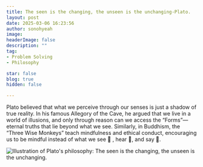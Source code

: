 ```yaml
---
title: The seen is the changing, the unseen is the unchanging-Plato.
layout: post
date: 2025-03-06 16:23:56
author: sonohyeah
image: 
headerImage: false
description: ""
tag:
- Problem Solving
- Philosophy

star: false
blog: true
hidden: false

---
```


Plato believed that what we perceive through our senses is just a shadow of true reality. In his famous Allegory of the Cave, he argued that we live in a world of illusions, and only through reason can we access the “Forms”—eternal truths that lie beyond what we see. Similarly, in Buddhism, the “Three Wise Monkeys” teach mindfulness and ethical conduct, encouraging us to be mindful instead of what we see 🙈 , hear 🙉, and say 🙊.

![Illustration of Plato's philosophy: The seen is the changing, the unseen is the unchanging.](/micro/the-flame.png)